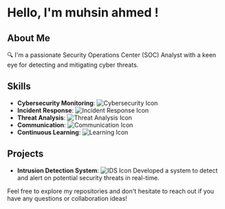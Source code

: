 # Hello, I'm muhsin ahmed !

## About Me
🔍 I'm a passionate Security Operations Center (SOC) Analyst with a keen eye for detecting and mitigating cyber threats.

## Skills
- **Cybersecurity Monitoring**: ![Cybersecurity Icon](https://github.com/Readme-Workflows/Readme-Icons)
- **Incident Response**: ![Incident Response Icon](https://github.com/Readme-Workflows/Readme-Icons)
- **Threat Analysis**: ![Threat Analysis Icon](https://github.com/Readme-Workflows/Readme-Icons)
- **Communication**: ![Communication Icon](https://github.com/Readme-Workflows/Readme-Icons)
- **Continuous Learning**: ![Learning Icon](https://github.com/Readme-Workflows/Readme-Icons)


## Projects
- **Intrusion Detection System**: ![IDS Icon](https://github.com/Readme-Workflows/Readme-Icons) Developed a system to detect and alert on potential security threats in real-time.

Feel free to explore my repositories and don't hesitate to reach out if you have any questions or collaboration ideas!
